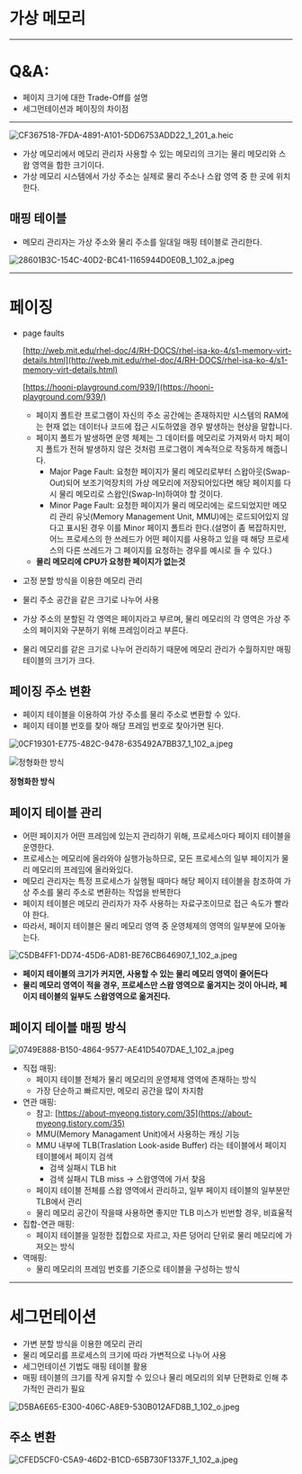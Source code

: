 # 가상 메모리

---

# Q&A:

- 페이지 크기에 대한 Trade-Off를 설명
- 세그먼테이션과 페이징의 차이점

---

![CF367518-7FDA-4891-A101-5DD6753ADD22_1_201_a.heic](https://s3-us-west-2.amazonaws.com/secure.notion-static.com/0948085e-c198-470a-b45c-fa34f3a47d17/CF367518-7FDA-4891-A101-5DD6753ADD22_1_201_a.heic)

- 가상 메모리에서 메모리 관리자 사용할 수 있는 메모리의 크기는 물리 메모리와 스왑 영역을 합한 크기이다.
- 가상 메모리 시스템에서 가상 주소는 실제로 물리 주소나 스왑 영역 중 한 곳에 위치한다.

## 매핑 테이블

- 메모리 관리자는 가상 주소와 물리 주소를 일대일 매핑 테이블로 관리한다.

![28601B3C-154C-40D2-BC41-1165944D0E0B_1_102_a.jpeg](https://s3-us-west-2.amazonaws.com/secure.notion-static.com/e20d1020-174b-4544-9ca4-56761f7f66fb/28601B3C-154C-40D2-BC41-1165944D0E0B_1_102_a.jpeg)

---

# 페이징

- page faults
    
    [http://web.mit.edu/rhel-doc/4/RH-DOCS/rhel-isa-ko-4/s1-memory-virt-details.html](http://web.mit.edu/rhel-doc/4/RH-DOCS/rhel-isa-ko-4/s1-memory-virt-details.html)
    
    [https://hooni-playground.com/939/](https://hooni-playground.com/939/)
    
    - 페이지 폴트란 프로그램이 자신의 주소 공간에는 존재하지만 시스템의 RAM에는 현재 없는 데이터나 코드에 접근 시도하였을 경우 발생하는 현상을 말합니다.
    - 페이지 폴트가 발생하면 운영 체제는 그 데이터를 메모리로 가져와서 마치 페이지 폴트가 전혀 발생하지 않은 것처럼 프로그램이 계속적으로 작동하게 해줍니다.
        - Major Page Fault: 요청한 페이지가 물리 메모리로부터 스왑아웃(Swap-Out)되어 보조기억장치의 가상 메모리에 저장되어있다면 해당 페이지를 다시 물리 메모리로 스왑인(Swap-In)하여야 할 것이다.
        - Minor Page Fault: 요청한 페이지가 물리 메모리에는 로드되었지만 메모리 관리 유닛(Memory Management Unit, MMU)에는 로드되어있지 않다고 표시된 경우 이를 Minor 페이지 폴트라 한다.(설명이 좀 복잡하지만, 어느 프로세스의 한 쓰레드가 어떤 페이지를 사용하고 있을 때 해당 프로세스의 다른 쓰레드가 그 페이지를 요청하는 경우를 예시로 들 수 있다.)
    - **물리 메모리에 CPU가 요청한 페이지가 없는것**
- 고정 분할 방식을 이용한 메모리 관리
- 물리 주소 공간을 같은 크기로 나누어 사용
- 가상 주소의 분할된 각 영역은 페이지라고 부르며, 물리 메모리의 각 영역은 가상 주소의 페이지와 구분하기 위해 프레임이라고 부른다.
- 물리 메모리를 같은 크기로 나누어 관리하기 때문에 메모리 관리가 수월하지만 매핑 테이블의 크기가 크다.

## 페이징 주소 변환

- 페이지 테이블을 이용하여 가상 주소를 물리 주소로 변환할 수 있다.
- 페이지 테이블 번호를 찾아 해당 프레임 번호로 찾아가면 된다.

![0CF19301-E775-482C-9478-635492A7BB37_1_102_a.jpeg](https://s3-us-west-2.amazonaws.com/secure.notion-static.com/2738c9bb-fd54-49b7-9652-70fc30f5f505/0CF19301-E775-482C-9478-635492A7BB37_1_102_a.jpeg)

![**정형화한 방식**](https://s3-us-west-2.amazonaws.com/secure.notion-static.com/fbac3193-bc07-4a05-9093-74b60c0091b6/81FFA5CF-F673-42AA-A4BB-4561F1F5E349_1_102_a.jpeg)

**정형화한 방식**

## 페이지 테이블 관리

- 어떤 페이지가 어떤 프레임에 있는지 관리하기 위해, 프로세스마다 페이지 테이블을 운영한다.
- 프로세스는 메모리에 올라와야 실행가능하므로, 모든 프로세스의 일부 페이지가 물리 메모리의 프레임에 올라와있다.
- 메모리 관리자는 특정 프로세스가 실행될 때마다 해당 페이지 테이블을 참조하여 가상 주소를 물리 주소로 변환하는 작업을 반복한다
- 페이지 테이블은 메모리 관리자가 자주 사용하는 자료구조이므로 접근 속도가 빨라야 한다.
- 따라서, 페이지 테이블은 물리 메모리 영역 중 운영체제의 영역의 일부분에 모아놓는다.

![C5DB4FF1-DD74-45D6-AD81-BE76CB646907_1_102_a.jpeg](https://s3-us-west-2.amazonaws.com/secure.notion-static.com/3546ca74-ed6f-49fb-9494-c3ed92357353/C5DB4FF1-DD74-45D6-AD81-BE76CB646907_1_102_a.jpeg)

- **페이지 테이블의 크기가 커지면, 사용할 수 있는 물리 메모리 영역이 줄어든다**
- **물리 메모리 영역이 적을 경우, 프로세스만 스왑 영역으로 옮겨지는 것이 아니라, 페이지 테이블의 일부도 스왑영역으로 옮겨진다.**

## 페이지 테이블 매핑 방식

![0749E888-B150-4864-9577-AE41D5407DAE_1_102_a.jpeg](https://s3-us-west-2.amazonaws.com/secure.notion-static.com/c256e3bd-eca1-4a9d-be38-8f11dda9b1dc/0749E888-B150-4864-9577-AE41D5407DAE_1_102_a.jpeg)

- 직접 매핑:
    - 페이지 테이블 전체가 물리 메모리의 운영체제 영역에 존재하는 방식
    - 가장 단순하고 빠르지만, 메모리 공간을 많이 차지함
- 연관 매핑:
    - 참고: [https://about-myeong.tistory.com/35](https://about-myeong.tistory.com/35)
    - MMU(Memory Managament Unit)에서 사용하는 캐싱 기능
    - MMU 내부에 TLB(Traslation Look-aside Buffer) 라는 테이블에서 페이지 테이블에서 페이지 검색
        - 검색 실패시 TLB hit
        - 검색 실패시 TLB miss → 스왑영역에 가서 찾음
    - 페이지 테이블 전체를 스왑 영역에서 관리하고, 일부 페이지 테이블의 일부분만 TLB에서 관리
    - 물리 메모리 공간이 작을때 사용하면 좋지만 TLB 미스가 빈번할 경우, 비효율적
- 집합-연관 매핑:
    - 페이지 테이블을 일정한 집합으로 자르고, 자른 덩어리 단위로 물리 메모리에 가져오는 방식
- 역매핑:
    - 물리 메모리의 프레임 번호를 기준으로 테이블을 구성하는 방식

---

# 세그먼테이션

- 가변 분할 방식을 이용한 메모리 관리
- 물리 메모리를 프로세스의 크기에 따라 가변적으로 나누어 사용
- 세그먼테이션 기법도 매핑 테이블 활용
- 매핑 테이블의 크기를 작게 유지할 수 있으나 물리 메모리의 외부 단편화로 인해 추가적인 관리가 필요

![D5BA6E65-E300-406C-A8E9-530B012AFD8B_1_102_o.jpeg](https://s3-us-west-2.amazonaws.com/secure.notion-static.com/f214dd6a-35b5-462a-aae2-ae4855f25b5c/D5BA6E65-E300-406C-A8E9-530B012AFD8B_1_102_o.jpeg)

## 주소 변환

![CFED5CF0-C5A9-46D2-B1CD-65B730F1337F_1_102_a.jpeg](https://s3-us-west-2.amazonaws.com/secure.notion-static.com/6de11693-7709-4d09-9473-f4f6dd3c4584/CFED5CF0-C5A9-46D2-B1CD-65B730F1337F_1_102_a.jpeg)

